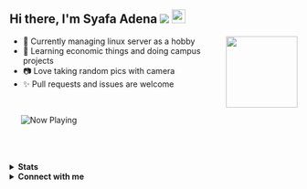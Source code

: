 ## Hi there, I'm Syafa Adena ![](https://komarev.com/ghpvc/?username=gvoze32&color=FF69B4) <img height="24px" src="https://i.pinimg.com/originals/a9/50/86/a95086c3173ff2dd84dbaa45666a5d60.gif" />


 <img align="right" height="125px" src="https://media0.giphy.com/media/Tk80oT8vrGZiH8Uq1u/giphy.gif" />
 
- 🔭 Currently managing linux server as a hobby
- 📌 Learning economic things and doing campus projects
- 📷 Love taking random pics with camera
- ✨ Pull requests and issues are welcome
<br />

&nbsp;&nbsp;&nbsp;&nbsp;
    <img src="https://now-playing3.vercel.app/api/now-playing" alt="Now Playing">
</a>

<br />
<br />
<br />
<details>
  <summary><b>Stats</b></summary>
    <img align="center" src="https://github-readme-stats.vercel.app/api?username=gvoze32&theme=dark&title_color=FF69B4&text_color=777&show_icons=true&icon_color=FF69B4&hide_border=true" alt="gvoze32 Github Stats">
</details>

<details>
  <summary><b>Connect with me</b></summary>
  <p align="center">
    <i>Let's connect and chat!</i><br><br>
    <a href="https://t.me/gvoze32" target="blank"><img align="center" src="https://www.iconsdb.com/icons/download/white/telegram-24.png" alt="gvoze32" height="24" width="24" /></a>
  </p>
</details>
